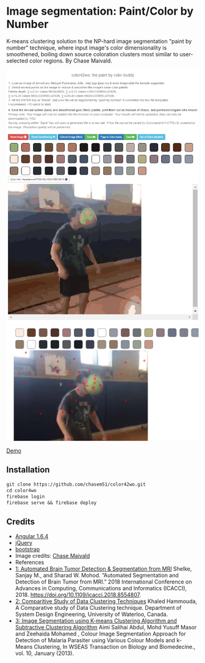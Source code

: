 # Image segmentation: Paint/Color by Number

K-means clustering solution to the NP-hard image segmentation "paint by number" technique, where input image's color dimensionality is smoothened, boiling down source coloration clusters most similar to user-selected color regions. By Chase Maivald.

![Demo Site Directions](images/directionsview.PNG)
![Full Demo View](images/completed_view.PNG)
![Color selection](images/color_select.PNG)

[Demo](https://color42wo.firebaseapp.com/)

## Installation

	git clone https://github.com/chasem51/color42wo.git
	cd color4wo
	firebase login
	firebase serve && firebase deploy


## Credits

- [Angular 1.6.4](https://angularjs.org/)
- [jQuery](https://jquery.com/)
- [bootstrap](https://getbootstrap.com/)
- Image credits: [Chase Maivald](https://www.linkedin.com/in/chase-maivald-8552b5176/)
- References
- [1: Automated Brain Tumor Detection & Segmentation from MRI](https://d1wqtxts1xzle7.cloudfront.net/56966153/IRJET-V5I4562.pdf?1531215183=&response-content-disposition=inline%3B+filename%3DA_Survey_on_Automated_Brain_Tumor_Detect.pdf&Expires=1596177661&Signature=AC17HWSVXwbTwQa~oUA9WvOnPLe95-OCix0u4Aa5Pjy92aP3Le2Ksxg4O0ike4IIbpyF68ArtbKS8GrioJtaBvMpVt8ajOawM7it7HgjdeNqV7d1ikO0AEnJrRZPhBUDCvY-5Zs4odgrn27N9BVu7LTxMzU0wcKenPRD8a5FerD3xW0ooUzVNJI3c9Yw-2AhLtIqQRqbJ76lrANMxXk8iXRBo1uCbaN5zhUrrGZBVYzHSAy4Z4UDOQT8pOqiduYim-qE1XC9pQwjvWFBzmANvfkpOkTcxLuCfPuiXBnqEadPy~G7UWmX8tV78~JwvW6pUi37hbJkmXekMzoZb-HdIw__&Key-Pair-Id=APKAJLOHF5GGSLRBV4ZA)
Shelke, Sanjay M., and Sharad W. Mohod. “Automated Segmentation and Detection of Brain Tumor from MRI.” 2018 International Conference on Advances in Computing, Communications and Informatics (ICACCI), 2018. https://doi.org/10.1109/icacci.2018.8554807.
- [2: Comparitive Study of Data Clustering Techniques](http://www.pami.uwaterloo.ca/pub/hammouda/sde625-paper.pdf) 
Khaled Hammouda, A Comparative study of Data Clustering technique. Department of System Design Engineering, University of Waterloo, Canada.
- [3: Image Segmentation using K-means Clustering Algorithm and Subtractive Clustering Algorithm](https://www.sciencedirect.com/science/article/pii/S1877050915014143)
Aimi Salihai Abdul, Mohd Yusuff Masor and Zeehaida Mohamed , Colour Image Segmentation Approach for Detection of Malaria Parasiter using Various Colour Models and k-Means Clustering, In WSEAS Transaction on Biology and Biomedecine., vol. 10, January (2013).





